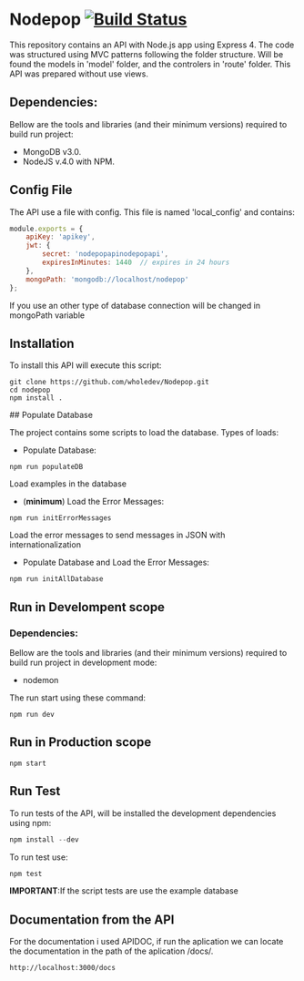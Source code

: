 
Nodepop [![Build Status](https://travis-ci.org/wholedev/Nodepop.svg?branch=master)](https://travis-ci.org/wholedev/Nodepop)
=======

This repository contains an API with Node.js app using Express 4. The code was structured using MVC patterns following the folder structure.
Will be found the models in 'model' folder, and the controlers in 'route' folder. This API was prepared without use views.

## Dependencies:

Bellow are the tools and libraries (and their minimum versions) required to build run project:

* MongoDB v3.0.
* NodeJS v.4.0 with NPM.

## Config File
The API use a file with config. This file is named 'local_config' and contains:

```js
module.exports = {
    apiKey: 'apikey',
    jwt: {
        secret: 'nodepopapinodepopapi',
        expiresInMinutes: 1440  // expires in 24 hours
    },
    mongoPath: 'mongodb://localhost/nodepop'
};
```
If you use an other type of database connection will be changed in mongoPath variable

## Installation

To install this API will execute this script:

```
git clone https://github.com/wholedev/Nodepop.git
cd nodepop
npm install .
```

## Populate Database

The project contains some scripts to load the database. Types of loads:

* Populate Database:
```
npm run populateDB
```
Load examples in the database
* (**minimum**) Load the Error Messages:
```
npm run initErrorMessages
```
Load the error messages to send messages in JSON with internationalization
* Populate Database and Load the Error Messages:
```
npm run initAllDatabase
```

## Run in Develompent scope

### Dependencies:
Bellow are the tools and libraries (and their minimum versions) required to build run project in development mode:

* nodemon

The run start using these command:

```
npm run dev
```

## Run in Production scope

```
npm start
```
## Run Test 
To run tests of the API, will be installed the development dependencies using npm:

```js
npm install --dev
```
To run test use:

```js
npm test
```
**IMPORTANT**:If the script tests are use the example database

## Documentation from the API

For the documentation i used APIDOC, if run the aplication we can locate the documentation in the path of the aplication /docs/.

```
http://localhost:3000/docs